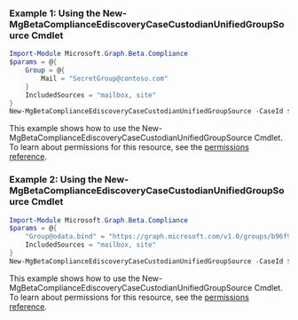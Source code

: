 ### Example 1: Using the New-MgBetaComplianceEdiscoveryCaseCustodianUnifiedGroupSource Cmdlet
```powershell
Import-Module Microsoft.Graph.Beta.Compliance
$params = @{
	Group = @{
		Mail = "SecretGroup@contoso.com"
	}
	IncludedSources = "mailbox, site"
}
New-MgBetaComplianceEdiscoveryCaseCustodianUnifiedGroupSource -CaseId $caseId -CustodianId $custodianId -BodyParameter $params
```
This example shows how to use the New-MgBetaComplianceEdiscoveryCaseCustodianUnifiedGroupSource Cmdlet.
To learn about permissions for this resource, see the [permissions reference](/graph/permissions-reference).
### Example 2: Using the New-MgBetaComplianceEdiscoveryCaseCustodianUnifiedGroupSource Cmdlet
```powershell
Import-Module Microsoft.Graph.Beta.Compliance
$params = @{
	"Group@odata.bind" = "https://graph.microsoft.com/v1.0/groups/b96f95c5-b1b3-4142-b039-8ac79e7d2c84"
	IncludedSources = "mailbox, site"
}
New-MgBetaComplianceEdiscoveryCaseCustodianUnifiedGroupSource -CaseId $caseId -CustodianId $custodianId -BodyParameter $params
```
This example shows how to use the New-MgBetaComplianceEdiscoveryCaseCustodianUnifiedGroupSource Cmdlet.
To learn about permissions for this resource, see the [permissions reference](/graph/permissions-reference).
